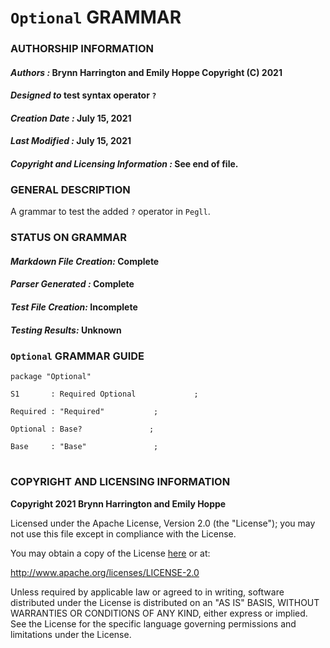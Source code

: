 # **`Optional` GRAMMAR**

### **AUTHORSHIP INFORMATION**
#### *Authors :* Brynn Harrington and Emily Hoppe Copyright (C) 2021
#### *Designed to* test syntax operator `?`
#### *Creation Date :* July 15, 2021 
#### *Last Modified :* July 15, 2021
#### *Copyright and Licensing Information :* See end of file.

### **GENERAL DESCRIPTION**
A grammar to test the added `?` operator in `Pegll`.

### **STATUS ON GRAMMAR**
#### *Markdown File Creation:* Complete
#### *Parser Generated :* Complete
#### *Test File Creation:* Incomplete
#### *Testing Results:* Unknown

### **`Optional` GRAMMAR GUIDE**

```
package "Optional"

S1       : Required Optional             ;

Required : "Required"           ;

Optional : Base?               ;

Base     : "Base"               ;

```
#
### **COPYRIGHT AND LICENSING INFORMATION**
**Copyright 2021 Brynn Harrington and Emily Hoppe**

Licensed under the Apache License, Version 2.0 (the "License"); you may not use this file except in compliance with the License.

You may obtain a copy of the License [here](http://www.apache.org/licenses/LICENSE-2.0) or at:

http://www.apache.org/licenses/LICENSE-2.0

Unless required by applicable law or agreed to in writing, software distributed under the License is distributed on an "AS IS" BASIS, WITHOUT WARRANTIES OR CONDITIONS OF ANY KIND, either express or implied. See the License for the specific language governing permissions and limitations under the License.
